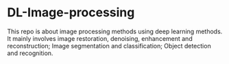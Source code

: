 # DL-Image-processing
This repo is about image processing methods using deep learning methods.
It mainly involves image restoration, denoising, enhancement and reconstruction; Image segmentation and classification; Object detection and recognition.
